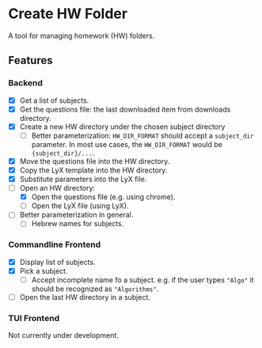 # Create HW Folder
A tool for managing homework (HW) folders.

## Features
### Backend
* [x] Get a list of subjects.
* [x] Get the questions file: the last downloaded item from downloads directory.
* [x] Create a new HW directory under the chosen subject directory
  * [ ] Better parameterization:
        `HW_DIR_FORMAT` should accept a `subject_dir` parameter.
        In most use cases, the `HW_DIR_FORMAT` would be `{subject_dir}/...`.
* [x] Move the questions file into the HW directory.
* [x] Copy the LyX template into the HW directory.
* [x] Substitute parameters into the LyX file.
* [ ] Open an HW directory:
  * [x] Open the questions file (e.g. using chrome).
  * [ ] Open the LyX file (using LyX).
* [ ] Better parameterization in general.
  * [ ] Hebrew names for subjects.

### Commandline Frontend
* [x] Display list of subjects.
* [x] Pick a subject.
  * [ ] Accept incomplete name fo a subject.
        e.g. if the user types `"Algo"` it should be recognized as `"Algorithms"`.
* [ ] Open the last HW directory in a subject.

### TUI Frontend
Not currently under development.

